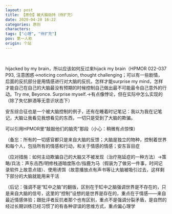 ```yaml
---
layout: post
title: 【原创】被大脑劫持（待扩充）
date: 2020-04-28 16:22
categories: 原创
characters: 
tags: ["心理", "待扩充"]
pov: 第一人称
origin: 个站
---
```


<br>

hijacked by my brain，所以应该如何反过来hijack my brain（HPMOR 022-037 P93, 注意困惑→noticing confusion, thought challenging；可以有一些剧情，后面的反抗部分是用情感进行对大脑的反抗，怎样才能surprise my mind，怎样才能自己在自己的大脑最没有预期的时候控制自己做出最不可能最令自己意外的行动。Try me, Beyonce. Surprise myself.→有点像悖论，但在实际中怎么实现的（除了失忆醉酒等无意识状态下）

安东综合征也是一个被大脑控制的例子，还有在睡着时记笔记：我以为我在记笔记，大脑让我看见我想看见的东西，一切只是受到了大脑的欺骗。

可以引用HPMOR里“敲敲他们的脑壳”那段（小心：稍微有点惊悚）

（备忘：所有的一切感官都只是来自大脑的反馈；大脑是独立的物种，控制着世界和每个人，包括所有的情感和行动，和关于情感的情感；安东盲目症

（应对措施：如何主动欺骗自己的大脑又不被发现（治疗拖延症的一种方法）→策略/兵法：声东击西/明修栈道暗度陈仓/指鹿为马（假装为了做另一件事，时间记录软件上故意点错）、使用诱饵（故意播放点有声书等让大脑被吸引过去，这样剩下部分的大脑就能用来干活

（后记：强调不是“缸中之脑”的翻版，区别在于缸中之脑强调世界是不存在的，只是来自大脑的信号，这里的“控制”设想的是世界是存在的，重点在于情感——来自最近情感体验；跟批评者反抗者那个也有区别，重点不是强调分裂矛盾，是自然的经过长期训练已经习惯了的有各种谬误的思维方式，重点偏心理学
